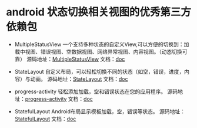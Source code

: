 # android 状态切换相关视图的优秀第三方依赖包

*	MultipleStatusView 一个支持多种状态的自定义View,可以方便的切换到：加载中视图、错误视图、空数据视图、网络异常视图、内容视图。（动态切换可靠）
源码地址：[MultipleStatusView](https://github.com/qyxxjd/MultipleStatusView) 文档：[doc](https://github.com/qyxxjd/MultipleStatusView/blob/master/READEME_CN.md)

*	StateLayout 自定义布局，可以轻松切换不同的状态（如空，错误，进度，内容）与动画。
源码地址：[StateLayout](https://github.com/lufficc/StateLayout) 文档：[doc](https://github.com/lufficc/StateLayout/blob/master/READEME_CN.md)

*	progress-activity 轻松添加加载，空和错误状态在您的应用程序。
源码地址：[progress-activity](https://github.com/vlonjatg/progress-activity) 文档：[doc](https://github.com/vlonjatg/progress-activity/blob/master/READEME_CN.md)

*	StatefulLayout Android布局显示模板加载，空，错误等状态。
源码地址：[StatefulLayout](https://github.com/gturedi/StatefulLayout) 文档：[doc](https://github.com/gturedi/StatefulLayout/blob/master/READEME_CN.md)
